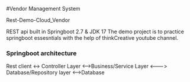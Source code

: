 #Vendor Management System 

 Rest-Demo-Cloud_Vendor

REST api built in Springboot 2.7 & JDK 17
The demo project is to practice springboot essesntials with the help of thinkCreative youtube channel.

### Springboot architecture 
Rest client <-> Controller Layer <-->Business/Service Layer <---> Database/Repository layer <-->Database
